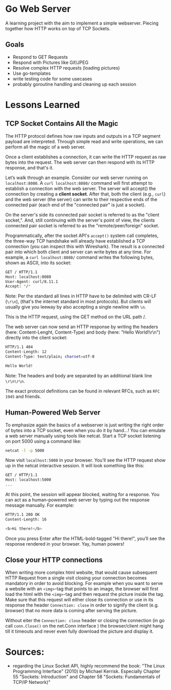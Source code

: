 # Go Web Server
A learning project with the aim to implement a simple webserver. 
Piecing together how HTTP works on top of TCP Sockets.

## Goals
- Respond to GET Requests
- Respond with Pictures like Gif/JPEG
- Resolve complex HTTP requests (loading pictures)
- Use go-templates
- write testing code for some usecases
- probably goroutine handling and cleaning up each session 

# Lessons Learned
## TCP Socket Contains All the Magic

The HTTP protocol defines how raw inputs and outputs in a TCP segment payload are interpreted. Through simple read and write operations, we can perform all the magic of a web server.

Once a client establishes a connection, it can write the HTTP request as raw bytes into the request. The web server can then respond with its HTTP response, and that's it.

Let’s walk through an example. Consider our web server running on `localhost:8080`. A `curl localhost:8080/` command will first attempt to establish a connection with the web server. The server will accept() the connection by creating a **client socket**. After that, both the client (e.g., `curl`) and the web server (the server) can write to their respective ends of the connected pair (each end of the "connected pair" is just a socket).

On the server's side its connected pair socket is referred to as the "client socket,". And, still continuing with the server's point of view, the clients connected pair socket is referred to as the "remote/peer/foreign" socket.

Programmatically, after the socket API's `accept()` system call completes, the three-way TCP handshake will already have established a TCP connection (you can inspect this with Wireshark). The result is a connected pair into which both client and server can write bytes at any time. For example, a `curl localhost:8080/` command writes the following bytes, shown as ASCII, into its socket:

```sh
GET / HTTP/1.1
Host: localhost:8080
User-Agent: curl/8.11.1
Accept: */*
```

Note: Per the standard all lines in HTTP have to be delimited with CR-LF (`\r\n`), (that's the internet standard in most protocols). But clients will usually give you leeway by also accepting a single newline with `\n`.

This is the HTTP request, using the GET method on the URL path /.

The web server can now send an HTTP response by writing the headers (here: Content-Lenght, Content-Type) and body (here: "Hello World!\r\n") directly into the client socket:

```sh
HTTP/1.1 404
Content-Length: 12
Content-Type: text/plain; charset=utf-8

Hello World!
```

Note: The headers and body are separated by an additional blank line `\r\n\r\n`.

The exact protocol definitions can be found in relevant RFCs, such as `RFC 1945` and friends.

## Human-Powered Web Server
To emphasize again the basics of a webserver is just writing the right order of bytes into a TCP socket, even when you do it by hand...! You can emulate a web server manually using tools like netcat. Start a TCP socket listening on port 5000 using a command like:
```sh
netcat -l -p 5000
```

Now visit `localhost:5000` in your browser. You’ll see the HTTP request show up in the netcat interactive session. It will look something like this:

```sh
GET / HTTP/1.1
Host: localhost:5000
...
```

At this point, the session will appear blocked, waiting for a response. You can act as a human-powered web server by typing out the response message manually. For example:

```sh
HTTP/1.1 200 OK
Content-Length: 16

<b>Hi there!</b>
```

Once you press Enter after the HTML-bold-tagged "Hi there!", you’ll see the response rendered in your browser. Yay, human powers!

## Close your HTTP connections
When writing more complex html website, that would cause subsequent HTTP Request from a single visit closing your connection becomes mandatory in order to avoid blocking.
For example when you want to serve a website with an `<img>`-tag that points to an image, the browser will first load the html with the `<img>`-tag and then request the picture inside the tag. Make sure that this request will either close its connection or use in its response the header `Connection: close` in order to signify the client (e.g. browser) that no more data is coming after serving the picture.

Without eiter the `Connection: close` header or closing the connection (in go call `conn.Close()` on the net.Conn interface ) the browser/client might hang till it timeouts and never even fully download the picture and display it.

# Sources:
- regarding the Linux Socket API, highly recommend the book: "The Linux Programming Interface" (2010) by Michael Kerrisk. Especially Chapter 55 "Sockets: Introduction" and Chapter 58 "Sockets: Fundamentals of TCP/IP Network)" 